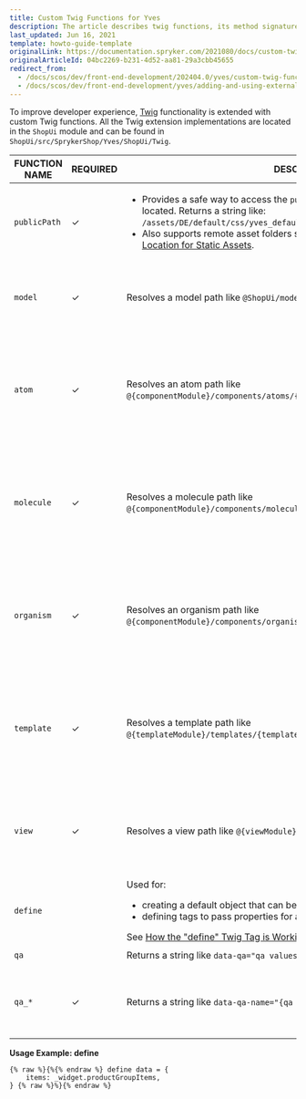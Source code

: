 ```yaml
---
title: Custom Twig Functions for Yves
description: The article describes twig functions, its method signatures, and examples of their usage.
last_updated: Jun 16, 2021
template: howto-guide-template
originalLink: https://documentation.spryker.com/2021080/docs/custom-twig-functions-for-yves
originalArticleId: 04bc2269-b231-4d52-aa81-29a3cbb45655
redirect_from:
  - /docs/scos/dev/front-end-development/202404.0/yves/custom-twig-functions-for-yves.html
  - /docs/scos/dev/front-end-development/yves/adding-and-using-external-libraries-in-yves.html
---
```


To improve developer experience, [Twig](https://twig.symfony.com/) functionality is extended with custom Twig functions. All the Twig extension implementations are located in the `ShopUi` module and can be found in `ShopUi/src/SprykerShop/Yves/ShopUi/Twig`.

| FUNCTION NAME | REQUIRED | DESCRIPTION | METHOD SIGNATURE | USAGE EXAMPLE |
| --- | --- | --- | --- | --- |
| `publicPath` | ✓ | <ul><li>Provides a safe way to access the `public` folder where compiled assets are located. Returns a string like:<br>`/assets/DE/default/css/yves_default.app.css.`</li><li>Also supports remote asset folders such as CDN resources. See [Custom Location for Static Assets](/docs/dg/dev/integrate-and-configure/integrate-custom-location-for-static-assets.html).</li></ul> | `function publicPath($relativePath: string): string`<ul><li>`$relativePath` - relative asset path</li></ul> | `{% raw %}{{{% endraw %} publicPath('css/yves_default.app.css') {% raw %}}}{% endraw %}`<br>`{% raw %}{{{% endraw %} publicPath('js/yves_default.runtime.js') {% raw %}}}{% endraw %}` |
| `model` | ✓ | Resolves a model path like `@ShopUi/models/{modelName}.twig`. | `function model($modelName: string): string`<ul><li>`$modelName` - model name</li></ul> | `{% raw %}{%{% endraw %} extends model('component') {% raw %}%}{% endraw %}` |
| `atom` | ✓ | Resolves an atom path like `@{componentModule}/components/atoms/{componentName}/{componentName}.twig`. | `function atom($componentName: string, $componentModule: string = 'ShopUi'): string`<ul><li>`$componentName` - component name</li><li>`$componentModule` - Spryker module</li></ul> | `{% raw %}{%{% endraw %} include atom('checkbox') only {% raw %}%}{% endraw %}` |
| `molecule` | ✓ | Resolves a molecule path like `@{componentModule}/components/molecules/{componentName}/{componentName}.twig`. | `function molecule($componentName: string, $componentModule: string = 'ShopUi'): string`<ul><li>`$componentName` - component name</li><li>`$componentModule` - Spryker module</li></ul> | `{% raw %}{%{% endraw %} extends molecule('card') {% raw %}%}{% endraw %}` |
| `organism` | ✓ | Resolves an organism path like `@{componentModule}/components/organisms/{componentName}/{componentName}.twig`. | `function organism($componentName: string, $componentModule: string = 'ShopUi'): string`<ul><li>`$componentName` - component name</li><li>`$componentModule` - Spryker module</li></ul> | `{% raw %}{%{% endraw %} include organism('header') only {% raw %}%}{% endraw %}` |
| `template` | ✓ | Resolves a template path like `@{templateModule}/templates/{templateName}/{templateName}.twig`. | `function template($templateName: string, $templateModule: string = 'ShopUi'): string`<ul><li>`$templateName` - template name</li><li>`$templateModule` - Spryker module</li></ul> | `{% raw %}{%{% endraw %} extends template('widget') {% raw %}%}{% endraw %}`<br>`{% raw %}{%{% endraw %} extends template('page-layout-catalog', 'CatalogPage') {% raw %}%}{% endraw %}` |
| `view` | ✓ | Resolves a view path like `@{viewModule}/views/{viewName}/{viewName}.twig`. | `function view($viewName: string, $viewModule: string = 'ShopUi'): string`<ul><li>`$viewName` - view name</li><li>`$viewModule` - Spryker module</li></ul> | `{% raw %}{%{% endraw %} extends view('voucher-form', 'DiscountWidget') {% raw %}%}{% endraw %}` |
| `define` |  | Used for:<ul><li>creating a default object that can be changed from context</li><li>defining tags to pass properties for a component</li></ul>See [How the "define" Twig Tag is Working](/docs/dg/dev/frontend-development/{{page.version}}/define-twig-tag.html). | None | See **Usage Example: define** below. |
| `qa` |  | Returns a string like `data-qa="qa values here".` | `function qa($qaValues: string[] = []): string` | `{% raw %}{{{% endraw %} qa('submit-button') {% raw %}}}{% endraw %}` |
| `qa_*` | ✓ | Returns a string like `data-qa-name="{qa values}".` | `function qa_*($qaName: string, $qaValues: string[] = []): string`<ul><li>`$qaName` - name for the data structure</li></ul> | `{% raw %}{{{% endraw %} qa_additional('value') {% raw %}}}{% endraw %}` |


**Usage Example: define**

```twig
{% raw %}{%{% endraw %} define data = {
    items: _widget.productGroupItems,
} {% raw %}%}{% endraw %}
```
